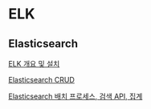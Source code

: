 # ELK

## Elasticsearch
[ELK 개요 및 설치](ELK/ELK%20%EA%B0%9C%EC%9A%94%20%EB%B0%8F%20%EC%84%A4%EC%B9%98.md)

[Elasticsearch CRUD](ELK/Elasticsearch%20CRUD.md)

[Elasticsearch 배치 프로세스, 검색 API, 집계](ELK/Elasticsearch배치프로세스.md)